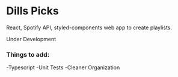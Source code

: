 # Dills Picks

React, Spotify API, styled-components web app to create playlists.

Under Development

### Things to add:

-Typescript
-Unit Tests
-Cleaner Organization
